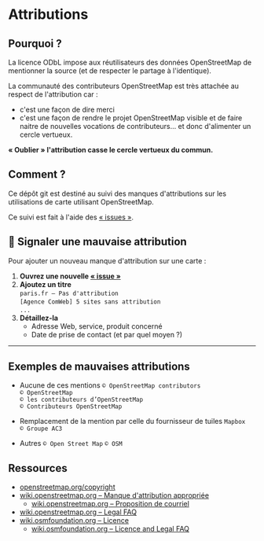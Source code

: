 # Attributions

## Pourquoi ?

La licence ODbL impose aux réutilisateurs des données OpenStreetMap de mentionner la source (et de respecter le partage à l'identique).

La communauté des contributeurs OpenStreetMap est très attachée au respect de l'attribution car :
- c'est une façon de dire merci
- c'est une façon de rendre le projet OpenStreetMap visible et de faire naitre de nouvelles vocations de contributeurs… et donc d'alimenter un cercle vertueux.

**« Oublier » l'attribution casse le cercle vertueux du commun.**

## Comment ?

Ce dépôt git est destiné au suivi des manques d'attributions sur les utilisations de carte utilisant OpenStreetMap.

Ce suivi est fait à l'aide des [« issues »](https://github.com/osm-fr/attributions/issues).

## 📢 Signaler une mauvaise attribution
Pour ajouter un nouveau manque d'attribution sur une carte :
1. **Ouvrez une nouvelle [« issue »](https://github.com/osm-fr/attributions/issues/new/choose)**
2. **Ajoutez un titre**  
    `paris.fr – Pas d'attribution`  
    `[Agence ComWeb] 5 sites sans attribution`  
    `...`
3. **Détaillez-la**
    - Adresse Web, service, produit concerné
    - Date de prise de contact (et par quel moyen ?)

---

## Exemples de mauvaises attributions
- Aucune de ces mentions
  `© OpenStreetMap contributors`  
  `© OpenStreetMap`  
  `© les contributeurs d’OpenStreetMap`  
  `© Contributeurs OpenStreetMap`

- Remplacement de la mention par celle du fournisseur de tuiles
  `Mapbox`  
  `© Groupe AC3`

- Autres
  `© Open Street Map`
  `© OSM`

## Ressources
- [openstreetmap.org/copyright](https://www.openstreetmap.org/copyright)
- [wiki.openstreetmap.org – Manque d'attribution appropriée](https://wiki.openstreetmap.org/wiki/FR:Manque_d%27attribution_appropri%C3%A9e)
  - [wiki.openstreetmap.org – Proposition de courriel](https://wiki.openstreetmap.org/wiki/FR:Manque_d%27attribution_appropri%C3%A9e#Proposition_de_courriel)
- [wiki.openstreetmap.org – Legal FAQ](https://wiki.openstreetmap.org/wiki/Legal_FAQ)
- [wiki.osmfoundation.org – Licence](https://wiki.osmfoundation.org/wiki/Licence)
  - [wiki.osmfoundation.org – Licence and Legal FAQ](https://wiki.osmfoundation.org/wiki/Licence/Licence_and_Legal_FAQ)
